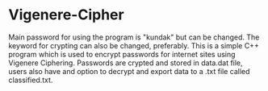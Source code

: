 # Vigenere-Cipher
Main password for using the program is "kundak" but can be changed.
The keyword for crypting can also be changed, preferably.
This is a simple C++ program which is used to encrypt passwords for internet sites using Vigenere Ciphering.
Passwords are crypted and stored in data.dat file, users also have and option to decrypt and export data to a .txt file called classified.txt.
